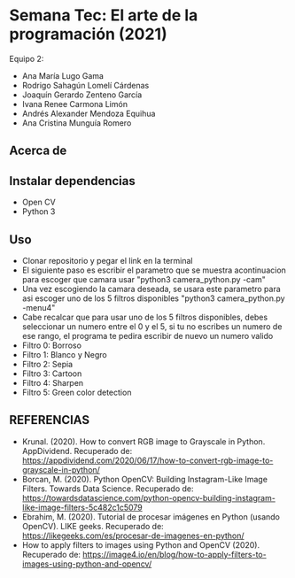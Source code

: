# Semana Tec: El arte de la programación (2021)

Equipo 2:
- Ana María Lugo Gama
- Rodrigo Sahagún Lomelí Cárdenas
- Joaquín Gerardo Zenteno García
- Ivana Renee Carmona Limón
- Andrés Alexander Mendoza Equihua
- Ana Cristina Munguía Romero
## Acerca de

## Instalar dependencias
- Open CV
- Python 3

## Uso
- Clonar repositorio y pegar el link en la terminal
- El siguiente paso es escribir el parametro que se muestra acontinuacion para escoger que camara usar "python3 camera_python.py -cam"
- Una vez escogiendo la camara deseada, se usara este parametro para asi escoger uno de los 5 filtros disponibles "python3 camera_python.py -menu4"
- Cabe recalcar que para usar uno de los 5 filtros disponibles, debes seleccionar un numero entre el 0 y el 5, si tu no escribes un numero de ese rango, el programa te pedira escribir de nuevo un numero valido
- Filtro 0: Borroso
- Filtro 1: Blanco y Negro 
- Filtro 2: Sepia
- Filtro 3: Cartoon
- Filtro 4: Sharpen 
- Filtro 5: Green color detection 

## REFERENCIAS
- Krunal. (2020). How to convert RGB image to Grayscale in Python. AppDividend. Recuperado de: https://appdividend.com/2020/06/17/how-to-convert-rgb-image-to-grayscale-in-python/
- Borcan, M. (2020). Python OpenCV: Building Instagram-Like Image Filters. Towards Data Science. Recuperado de: https://towardsdatascience.com/python-opencv-building-instagram-like-image-filters-5c482c1c5079
- Ebrahim, M. (2020). Tutorial de procesar imágenes en Python (usando OpenCV). LIKE geeks. Recuperado de: https://likegeeks.com/es/procesar-de-imagenes-en-python/
- How to apply filters to images using Python and OpenCV (2020). Recuperado de: https://image4.io/en/blog/how-to-apply-filters-to-images-using-python-and-opencv/ 
